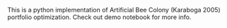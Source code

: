 This is a python implementation of Artificial Bee Colony (Karaboga 2005) portfolio optimization. Check out demo notebook for more info.
